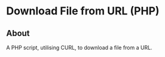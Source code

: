 # Download File from URL (PHP)

## About

A PHP script, utilising CURL, to download a file from a URL.
